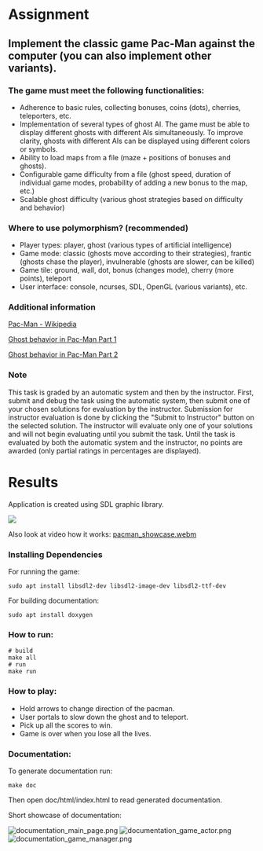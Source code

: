 
# Assignment

## Implement the classic game Pac-Man against the computer (you can also implement other variants).

### The game must meet the following functionalities:

* Adherence to basic rules, collecting bonuses, coins (dots), cherries, teleporters, etc.
* Implementation of several types of ghost AI. The game must be able to display different ghosts with different AIs simultaneously. To improve clarity, ghosts with different AIs can be displayed using different colors or symbols.
* Ability to load maps from a file (maze + positions of bonuses and ghosts).
* Configurable game difficulty from a file (ghost speed, duration of individual game modes, probability of adding a new bonus to the map, etc.)
* Scalable ghost difficulty (various ghost strategies based on difficulty and behavior)

### Where to use polymorphism? (recommended)

* Player types: player, ghost (various types of artificial intelligence)
* Game mode: classic (ghosts move according to their strategies), frantic (ghosts chase the player), invulnerable (ghosts are slower, can be killed)
* Game tile: ground, wall, dot, bonus (changes mode), cherry (more points), teleport
* User interface: console, ncurses, SDL, OpenGL (various variants), etc.

### Additional information

[Pac-Man - Wikipedia](https://en.wikipedia.org/wiki/Pac-Man)

[Ghost behavior in Pac-Man Part 1](http://programujte.com/clanek/2011010500-chovani-duchu-ve-hre-pac-man-cast-1/)

[Ghost behavior in Pac-Man Part 2](http://programujte.com/clanek/2011010900-chovani-duchu-ve-hre-pac-man-cast-2/)

### Note

This task is graded by an automatic system and then by the instructor. First, submit and debug the task using the automatic system, then submit one of your chosen solutions for evaluation by the instructor. Submission for instructor evaluation is done by clicking the "Submit to Instructor" button on the selected solution. The instructor will evaluate only one of your solutions and will not begin evaluating until you submit the task. Until the task is evaluated by both the automatic system and the instructor, no points are awarded (only partial ratings in percentages are displayed).

# Results

Application is created using SDL graphic library.

![](docs/pacman_game.jpg)

Also look at video how it works:
[pacman_showcase.webm](docs%2Fpacman_showcase.webm)

### Installing Dependencies

For running the game:
```shell
sudo apt install libsdl2-dev libsdl2-image-dev libsdl2-ttf-dev
```
For building documentation:
```shell
sudo apt install doxygen
```

### How to run:

```shell
# build
make all
# run
make run
```

### How to play:

- Hold arrows to change direction of the pacman.
- User portals to slow down the ghost and to teleport.
- Pick up all the scores to win.
- Game is over when you lose all the lives.

### Documentation:

To generate documentation run:

```shell
make doc
```

Then open doc/html/index.html to read generated documentation.


Short showcase of documentation:


![documentation_main_page.png](docs/documentation_main_page.png)
![documentation_game_actor.png](docs/documentation_game_actor.png)
![documentation_game_manager.png](docs/documentation_game_manager.png)